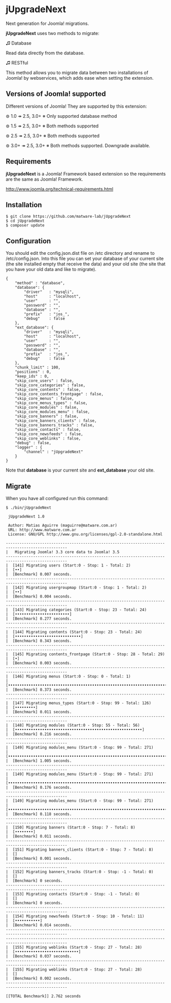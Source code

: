 # jUpgradeNext

Next generation for Joomla! migrations.

**jUpgradeNext** uses two methods to migrate:

♫ Database

Read data directly from the database.

♫ RESTful

This method allows you to migrate data between two installations of Joomla! by webservices, which adds ease when setting the extension.

## Versions of Joomla! supported

Different versions of Joomla! They are supported by this extension:

⊚ 1.0 ↠ 2.5, 3.0+ ※ Only supported database method

⊚ 1.5 ↠ 2.5, 3.0+ ※ Both methods supported

⊚ 2.5 ↠ 2.5, 3.0+ ※ Both methods supported

⊚ 3.0+ ↠ 2.5, 3.0+ ※ Both methods supported. Downgrade available.

## Requirements

**jUpgradeNext** is a Joomla! Framework based extension so the requirements are the same as Joomla! Framework.

http://www.joomla.org/technical-requirements.html

## Installation

```
$ git clone https://github.com/matware-lab/jUpgradeNext
$ cd jUpgradeNext
$ composer update
```

## Configuration

You should edit the config.json.dist file on /etc directory and rename to /etc/config.json. Into this file you can set your database of your current site (the site installed empty that receive the data) and your old site (the site that you have your old data and like to migrate).

```
{
	"method" : "database",
	"database": {
		"driver"   : "mysqli",
		"host"     : "localhost",
		"user"     : "",
		"password" : "",
		"database" : "",
		"prefix"   : "jos_",
		"debug"    : false
	},
	"ext_database": {
		"driver"   : "mysqli",
		"host"     : "localhost",
		"user"     : "",
		"password" : "",
		"database" : "",
		"prefix"   : "jos_",
		"debug"    : false
	},
	"chunk_limit" : 100,
	"positions" : 0,
	"keep_ids" : 0,
	"skip_core_users" : false,
	"skip_core_categories" : false,
	"skip_core_contents" : false,
	"skip_core_contents_frontpage" : false,
	"skip_core_menus" : false,
	"skip_core_menus_types" : false,
	"skip_core_modules" : false,
	"skip_core_modules_menu" : false,
	"skip_core_banners" : false,
	"skip_core_banners_clients" : false,
	"skip_core_banners_tracks" : false,
	"skip_core_contacts" : false,
	"skip_core_newsfeeds" : false,
	"skip_core_weblinks" : false,
	"debug" : false,
	"logger" : {
		"channel" : "jUpgradeNext"
	}
}
```

Note that **database** is your current site and **ext_database** your old site.

## Migrate

When you have all configured run this command:

```
$ ./bin/jUpgradeNext

 jUpgradeNext 1.0

 Author: Matias Aguirre (maguirre@matware.com.ar)
 URL: http://www.matware.com.ar
 License: GNU/GPL http://www.gnu.org/licenses/gpl-2.0-standalone.html

-------------------------------------------------------------------------------------------------
|  	Migrating Joomla! 3.3 core data to Joomla! 3.5
-------------------------------------------------------------------------------------------------
|  [141] Migrating users (Start:0 - Stop: 1 - Total: 2)
|  [••]
|  [Benchmark] 0.007 seconds.
-------------------------------------------------------------------------------------------------
|  [142] Migrating usergroupmap (Start:0 - Stop: 1 - Total: 2)
|  [••]
|  [Benchmark] 0.004 seconds.
-------------------------------------------------------------------------------------------------
|  [143] Migrating categories (Start:0 - Stop: 23 - Total: 24)
|  [••••••••••••••••••••••••]
|  [Benchmark] 0.277 seconds.
-------------------------------------------------------------------------------------------------
|  [144] Migrating contents (Start:0 - Stop: 23 - Total: 24)
|  [•••••••••••••••••••••••••••••]
|  [Benchmark] 0.343 seconds.
-------------------------------------------------------------------------------------------------
|  [145] Migrating contents_frontpage (Start:0 - Stop: 28 - Total: 29)
|  [•]
|  [Benchmark] 0.003 seconds.
-------------------------------------------------------------------------------------------------
|  [146] Migrating menus (Start:0 - Stop: 0 - Total: 1)
|  [••••••••••••••••••••••••••••••••••••••••••••••••••••••••••••••••••••••••••••••••••••••••••••••••••••]
|  [Benchmark] 0.373 seconds.
-------------------------------------------------------------------------------------------------
|  [147] Migrating menus_types (Start:0 - Stop: 99 - Total: 126)
|  [•••••••••]
|  [Benchmark] 0.011 seconds.
-------------------------------------------------------------------------------------------------
|  [148] Migrating modules (Start:0 - Stop: 55 - Total: 56)
|  [••••••••••••••••••••••••••••••••••••••••••••••••••••••••]
|  [Benchmark] 0.216 seconds.
-------------------------------------------------------------------------------------------------
|  [149] Migrating modules_menu (Start:0 - Stop: 99 - Total: 271)
|  [••••••••••••••••••••••••••••••••••••••••••••••••••••••••••••••••••••••••••••••••••••••••••••••••••••]
|  [Benchmark] 1.005 seconds.
-------------------------------------------------------------------------------------------------
|  [149] Migrating modules_menu (Start:0 - Stop: 99 - Total: 271)
|  [••••••••••••••••••••••••••••••••••••••••••••••••••••••••••••••••••••••••••••••••••••••••••••••••••••]
|  [Benchmark] 0.176 seconds.
-------------------------------------------------------------------------------------------------
|  [149] Migrating modules_menu (Start:0 - Stop: 99 - Total: 271)
|  [•••••••••••••••••••••••••••••••••••••••••••••••••••••••••••••••••••••••]
|  [Benchmark] 0.118 seconds.
-------------------------------------------------------------------------------------------------
|  [150] Migrating banners (Start:0 - Stop: 7 - Total: 8)
|  [••••••••]
|  [Benchmark] 0.011 seconds.
-------------------------------------------------------------------------------------------------
|  [151] Migrating banners_clients (Start:0 - Stop: 7 - Total: 8)
|  []
|  [Benchmark] 0.001 seconds.
-------------------------------------------------------------------------------------------------
|  [152] Migrating banners_tracks (Start:0 - Stop: -1 - Total: 0)
|  []
|  [Benchmark] 0 seconds.
-------------------------------------------------------------------------------------------------
|  [153] Migrating contacts (Start:0 - Stop: -1 - Total: 0)
|  []
|  [Benchmark] 0 seconds.
-------------------------------------------------------------------------------------------------
|  [154] Migrating newsfeeds (Start:0 - Stop: 10 - Total: 11)
|  [•••••••••••]
|  [Benchmark] 0.014 seconds.
-------------------------------------------------------------------------------------------------
-------------------------------------------------------------------------------------------------
|  [155] Migrating weblinks (Start:0 - Stop: 27 - Total: 28)
|  [••••••••••••••••••••••••••••]
|  [Benchmark] 0.037 seconds.
-------------------------------------------------------------------------------------------------
|  [155] Migrating weblinks (Start:0 - Stop: 27 - Total: 28)
|  []
|  [Benchmark] 0.002 seconds.
-------------------------------------------------------------------------------------------------

[[TOTAL Benchmark]] 2.762 seconds
```
